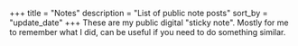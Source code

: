 +++
title = "Notes"
description = "List of public note posts"
sort_by = "update_date"
+++
These are my public digital "sticky note". Mostly for me to remember what I did, can be useful if you need to do something similar.